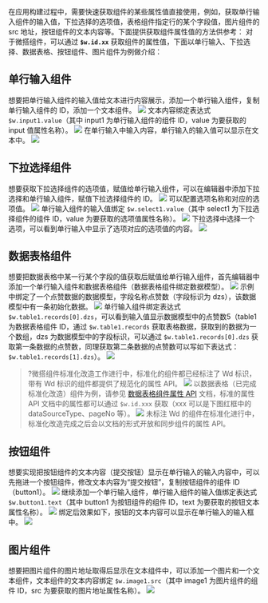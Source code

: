 在应用构建过程中，需要快速获取组件的某些属性值直接使用，例如，获取单行输入组件的输入值，下拉选择的选项值，表格组件指定行的某个字段值，图片组件的 src 地址，按钮组件的文本内容等。下面提供获取组件属性值的方法供参考：
对于微搭组件，可以通过 **`$w.id.xx`** 获取组件的属性值，下面以单行输入、下拉选择、数据表格、按钮组件、图片组件为例做介绍：

## 单行输入组件
想要把单行输入组件的输入值给文本进行内容展示，添加一个单行输入组件，复制单行输入组件的 ID，添加一个文本组件。
![](https://qcloudimg.tencent-cloud.cn/raw/c0e6f575d41764ebcf7c7902ffedc40c.png)
文本内容绑定表达式 `$w.input1.value`（其中 input1 为单行输入组件的组件 ID，value 为要获取的 input 值属性名称）。
![](https://qcloudimg.tencent-cloud.cn/raw/8775041ef4f5ce67313c66690d421b15.png)
在单行输入中输入内容，单行输入的输入值可以显示在文本中。
![](https://qcloudimg.tencent-cloud.cn/raw/3f2c4c40f2a34424c3ee546c1cb094a0.png)

## 下拉选择组件
想要获取下拉选择组件的选项值，赋值给单行输入组件，可以在编辑器中添加下拉选择和单行输入组件，赋值下拉选择组件的 ID。
![](https://qcloudimg.tencent-cloud.cn/raw/64ab8758765cb5a78365fdfaeaa2b647.png)
可以配置选项名称和对应的选项值。
![](https://qcloudimg.tencent-cloud.cn/raw/63bc8cb627f4ecbe2d6182f4cf6d1007.png)
单行输入组件的输入值绑定 `$w.select1.value`（其中 select1 为下拉选择组件的组件 ID，value 为要获取的选项值属性名称）。
![](https://qcloudimg.tencent-cloud.cn/raw/4e8048601b2244c3c4f47a4246882af7.png)
下拉选择中选择一个选项，可以看到单行输入中显示了选项对应的选项值的内容。
![](https://qcloudimg.tencent-cloud.cn/raw/0838047bb0cf47308d92e9b57a86f07c.png)

## 数据表格组件
想要把数据表格中某一行某个字段的值获取后赋值给单行输入组件，首先编辑器中添加一个单行输入组件和数据表格组件（数据表格组件绑定数据模型）。
![](https://qcloudimg.tencent-cloud.cn/raw/2a09a44a0a8e0a79e8be4ff55466ede8.png)
示例中绑定了一个点赞数据的数据模型，字段名称点赞数（字段标识为 dzs），该数据模型中有一条初始化数据。
![](https://qcloudimg.tencent-cloud.cn/raw/53c6f3c19121d423eab6ddbd4c358ba6.png)
单行输入组件绑定表达式 `$w.table1.records[0].dzs`，可以看到输入值显示数据模型中的点赞数5（table1 为数据表格组件 ID，通过 `$w.table1.records` 获取表格数据，获取到的数据为一个数组，dzs 为数据模型中的字段标识，可以通过 `$w.table1.records[0].dzs` 获取第一条数据的点赞数，同理获取第二条数据的点赞数可以写如下表达式：`$w.table1.records[1].dzs`）。
![](https://qcloudimg.tencent-cloud.cn/raw/77a069a1d5b62ba1f62ceed68f1703ac.png)
>?微搭组件标准化改造工作进行中，标准化的组件都已经标注了 Wd 标识，带有 Wd 标识的组件都提供了规范化的属性 API。
![](https://qcloudimg.tencent-cloud.cn/raw/99edfd6c8ebe01ed7f4e016542c5e047.png)
以数据表格（已完成标准化改造）组件为例，请参见 [数据表格组件属性 API](https://docs.cloudbase.net/lowcode/components/wedaUI/src/docs/compsdocs/database/WdTable#%E5%B1%9E%E6%80%A7-api) 文档，标准的属性 API 文档中的属性都可以通过 `$w.id.xxx` 获取（xxx 可以是下图红框中的 dataSourceType、pageNo 等）。
![](https://qcloudimg.tencent-cloud.cn/raw/cbea68b7323b80524858c8040986e40c.png)
未标注 Wd 的组件在标准化进行中，标准化改造完成之后会以文档的形式开放和同步组件的属性 API。

## 按钮组件
想要实现把按钮组件的文本内容（提交按钮）显示在单行输入的输入内容中，可以先拖进一个按钮组件，修改文本内容为“提交按钮”，复制按钮组件的组件 ID（button1）。
![](https://qcloudimg.tencent-cloud.cn/raw/a837cfad4e576585a00a469f093d34e5.png)
继续添加一个单行输入组件，单行输入组件的输入值绑定表达式 `$w.button1.text`（其中 button1 为按钮组件的组件 ID，text 为要获取的按钮文本属性名称）。
![](https://qcloudimg.tencent-cloud.cn/raw/b6b9953f1697558e3d9cb7125d3291e6.png)
绑定后效果如下，按钮的文本内容可以显示在单行输入的输入框中。
![](https://qcloudimg.tencent-cloud.cn/raw/535f48e8ed7499eebaf971f98d5ee100.png)

## 图片组件
想要把图片组件的图片地址取得后显示在文本组件中，可以添加一个图片和一个文本组件，文本组件的文本内容绑定 `$w.image1.src`（其中 image1 为图片组件的组件 ID，src 为要获取的图片地址属性名称）。
![](https://qcloudimg.tencent-cloud.cn/raw/3bd0f2f42e45e9d0c60f1aad02883d18.png)

